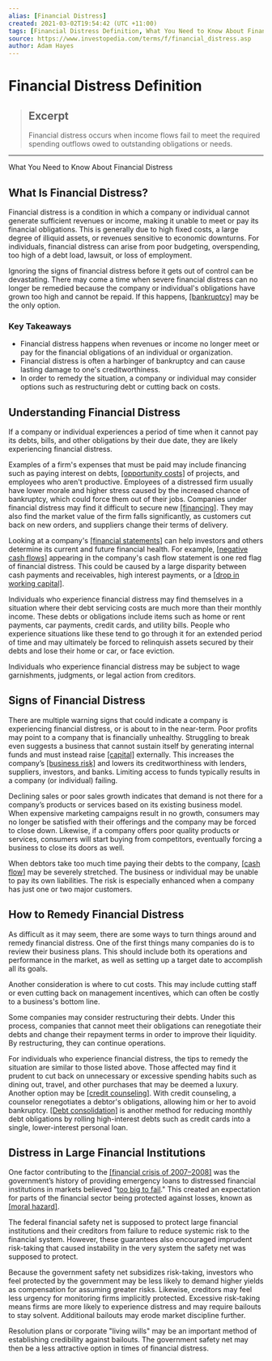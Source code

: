 ```yaml
---
alias: [Financial Distress]
created: 2021-03-02T19:54:42 (UTC +11:00)
tags: [Financial Distress Definition, What You Need to Know About Financial Distress]
source: https://www.investopedia.com/terms/f/financial_distress.asp
author: Adam Hayes
---
```


# Financial Distress Definition

> ## Excerpt
> Financial distress occurs when income flows fail to meet the required spending outflows owed to outstanding obligations or needs.

---

What You Need to Know About Financial Distress
## What Is Financial Distress?

Financial distress is a condition in which a company or individual cannot generate sufficient revenues or income, making it unable to meet or pay its financial obligations. This is generally due to high fixed costs, a large degree of illiquid assets, or revenues sensitive to economic downturns. For individuals, financial distress can arise from poor budgeting, overspending, too high of a debt load, lawsuit, or loss of employment.

Ignoring the signs of financial distress before it gets out of control can be devastating. There may come a time when severe financial distress can no longer be remedied because the company or individual's obligations have grown too high and cannot be repaid. If this happens, [[bankruptcy]](https://www.investopedia.com/terms/b/bankruptcy.asp) may be the only option.

### Key Takeaways

-   Financial distress happens when revenues or income no longer meet or pay for the financial obligations of an individual or organization.
-   Financial distress is often a harbinger of bankruptcy and can cause lasting damage to one's creditworthiness.
-   In order to remedy the situation, a company or individual may consider options such as restructuring debt or cutting back on costs.

## Understanding Financial Distress

If a company or individual experiences a period of time when it cannot pay its debts, bills, and other obligations by their due date, they are likely experiencing financial distress.

Examples of a firm's expenses that must be paid may include financing such as paying interest on debts, [[opportunity costs]](https://www.investopedia.com/terms/o/opportunitycost.asp) of projects, and employees who aren't productive. Employees of a distressed firm usually have lower morale and higher stress caused by the increased chance of bankruptcy, which could force them out of their jobs. Companies under financial distress may find it difficult to secure new [[financing]](https://www.investopedia.com/terms/f/financing.asp). They may also find the market value of the firm falls significantly, as customers cut back on new orders, and suppliers change their terms of delivery.

Looking at a company's [[financial statements]](https://www.investopedia.com/terms/f/financial-statements.asp) can help investors and others determine its current and future financial health. For example, [[negative cash flows]](https://www.investopedia.com/ask/answers/050415/how-should-i-evaluate-company-negative-cash-flow-investing-activities.asp) appearing in the company's cash flow statement is one red flag of financial distress. This could be caused by a large disparity between cash payments and receivables, high interest payments, or a [[drop in working capital]](https://www.investopedia.com/ask/answers/100915/can-working-capital-be-negative.asp).

Individuals who experience financial distress may find themselves in a situation where their debt servicing costs are much more than their monthly income. These debts or obligations include items such as home or rent payments, car payments, credit cards, and utility bills. People who experience situations like these tend to go through it for an extended period of time and may ultimately be forced to relinquish assets secured by their debts and lose their home or car, or face eviction.

Individuals who experience financial distress may be subject to wage garnishments, judgments, or legal action from creditors.

## Signs of Financial Distress

There are multiple warning signs that could indicate a company is experiencing financial distress, or is about to in the near-term. Poor profits may point to a company that is financially unhealthy. Struggling to break even suggests a business that cannot sustain itself by generating internal funds and must instead raise [[capital]](https://www.investopedia.com/terms/c/capital-buffer.asp) externally. This increases the company’s [[business risk]](https://www.investopedia.com/terms/b/businessrisk.asp) and lowers its creditworthiness with lenders, suppliers, investors, and banks. Limiting access to funds typically results in a company (or individual) failing.

Declining sales or poor sales growth indicates that demand is not there for a company’s products or services based on its existing business model. When expensive marketing campaigns result in no growth, consumers may no longer be satisfied with their offerings and the company may be forced to close down. Likewise, if a company offers poor quality products or services, consumers will start buying from competitors, eventually forcing a business to close its doors as well.

When debtors take too much time paying their debts to the company, [[cash flow]](https://www.investopedia.com/terms/c/cashflow.asp) may be severely stretched. The business or individual may be unable to pay its own liabilities. The risk is especially enhanced when a company has just one or two major customers.

## How to Remedy Financial Distress

As difficult as it may seem, there are some ways to turn things around and remedy financial distress. One of the first things many companies do is to review their business plans. This should include both its operations and performance in the market, as well as setting up a target date to accomplish all its goals.

Another consideration is where to cut costs. This may include cutting staff or even cutting back on management incentives, which can often be costly to a business's bottom line.

Some companies may consider restructuring their debts. Under this process, companies that cannot meet their obligations can renegotiate their debts and change their repayment terms in order to improve their liquidity. By restructuring, they can continue operations.

For individuals who experience financial distress, the tips to remedy the situation are similar to those listed above. Those affected may find it prudent to cut back on unnecessary or excessive spending habits such as dining out, travel, and other purchases that may be deemed a luxury. Another option may be [[credit counseling]](https://www.investopedia.com/terms/c/credit-counseling.asp). With credit counseling, a counselor renegotiates a debtor's obligations, allowing him or her to avoid bankruptcy. [[Debt consolidation]](https://www.investopedia.com/terms/d/debtconsolidation.asp) is another method for reducing monthly debt obligations by rolling high-interest debts such as credit cards into a single, lower-interest personal loan.

## Distress in Large Financial Institutions

One factor contributing to the [[financial crisis of 2007–2008]](https://www.investopedia.com/terms/s/subprime-meltdown.asp) was the government’s history of providing emergency loans to distressed financial institutions in markets believed "[too big to fail](https://www.investopedia.com/terms/t/too-big-to-fail.asp)." This created an expectation for parts of the financial sector being protected against losses, known as [[moral hazard]](https://www.investopedia.com/terms/m/moralhazard.asp).

The federal financial safety net is supposed to protect large financial institutions and their creditors from failure to reduce systemic risk to the financial system. However, these guarantees also encouraged imprudent risk-taking that caused instability in the very system the safety net was supposed to protect.

Because the government safety net subsidizes risk-taking, investors who feel protected by the government may be less likely to demand higher yields as compensation for assuming greater risks. Likewise, creditors may feel less urgency for monitoring firms implicitly protected. Excessive risk-taking means firms are more likely to experience distress and may require bailouts to stay solvent. Additional bailouts may erode market discipline further.

Resolution plans or corporate "living wills" may be an important method of establishing credibility against bailouts. The government safety net may then be a less attractive option in times of financial distress.

